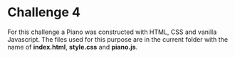 # Challenge 4
For this challenge a Piano was constructed with HTML, CSS and vanilla 
Javascript. The files used for this purpose are in the current folder with 
the name of **index.html**, **style.css** and **piano.js**.
